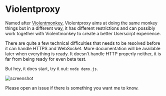 # Violentproxy

Named after [Violentmonkey](https://github.com/violentmonkey/violentmonkey), 
Violentproxy aims at doing the same monkey things but in a different way, 
it has different restrictions and can possibly work together with Violentmonkey to create a better Userscirpt experience. 

There are quite a few technical difficulties that needs to be resolved before it can handle HTTPS and WebSocket. 
More documentation will be available later when everything is ready. It doesn't handle HTTP properly neither, 
it is far from being ready for even beta test. 

But hey, it does start, try it out: `node demo.js`. 

![screenshot](http://i.imgur.com/itQBQjq.png)

Please open an issue if there is something you want me to know. 
